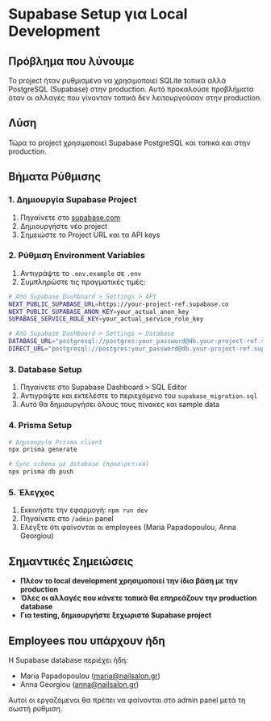 # Supabase Setup για Local Development

## Πρόβλημα που λύνουμε

Το project ήταν ρυθμισμένο να χρησιμοποιεί SQLite τοπικά αλλά PostgreSQL (Supabase) στην production. Αυτό προκαλούσε προβλήματα όταν οι αλλαγές που γίνονταν τοπικά δεν λειτουργούσαν στην production.

## Λύση

Τώρα το project χρησιμοποιεί Supabase PostgreSQL και τοπικά και στην production.

## Βήματα Ρύθμισης

### 1. Δημιουργία Supabase Project

1. Πηγαίνετε στο [supabase.com](https://supabase.com)
2. Δημιουργήστε νέο project
3. Σημειώστε το Project URL και τα API keys

### 2. Ρύθμιση Environment Variables

1. Αντιγράψτε το `.env.example` σε `.env`
2. Συμπληρώστε τις πραγματικές τιμές:

```bash
# Από Supabase Dashboard > Settings > API
NEXT_PUBLIC_SUPABASE_URL=https://your-project-ref.supabase.co
NEXT_PUBLIC_SUPABASE_ANON_KEY=your_actual_anon_key
SUPABASE_SERVICE_ROLE_KEY=your_actual_service_role_key

# Από Supabase Dashboard > Settings > Database
DATABASE_URL="postgresql://postgres:your_password@db.your-project-ref.supabase.co:5432/postgres"
DIRECT_URL="postgresql://postgres:your_password@db.your-project-ref.supabase.co:5432/postgres"
```

### 3. Database Setup

1. Πηγαίνετε στο Supabase Dashboard > SQL Editor
2. Αντιγράψτε και εκτελέστε το περιεχόμενο του `supabase_migration.sql`
3. Αυτό θα δημιουργήσει όλους τους πίνακες και sample data

### 4. Prisma Setup

```bash
# Δημιουργία Prisma client
npx prisma generate

# Sync schema με database (προαιρετικό)
npx prisma db push
```

### 5. Έλεγχος

1. Εκκινήστε την εφαρμογή: `npm run dev`
2. Πηγαίνετε στο `/admin` panel
3. Ελέγξτε ότι φαίνονται οι employees (Maria Papadopoulou, Anna Georgiou)

## Σημαντικές Σημειώσεις

- **Πλέον το local development χρησιμοποιεί την ίδια βάση με την production**
- **Όλες οι αλλαγές που κάνετε τοπικά θα επηρεάζουν την production database**
- **Για testing, δημιουργήστε ξεχωριστό Supabase project**

## Employees που υπάρχουν ήδη

Η Supabase database περιέχει ήδη:
- Maria Papadopoulou (maria@nailsalon.gr)
- Anna Georgiou (anna@nailsalon.gr)

Αυτοί οι εργαζόμενοι θα πρέπει να φαίνονται στο admin panel μετά τη σωστή ρύθμιση.